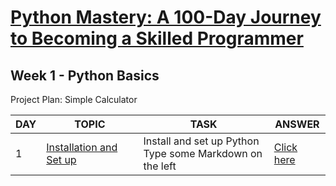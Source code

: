 # [Python Mastery: A 100-Day Journey to Becoming a Skilled Programmer](https://medium.com/@cyberdud3/python-mastery-a-100-day-journey-to-becoming-a-skilled-programmer-684ac32591ee)

## Week 1 - Python Basics

Project Plan: Simple Calculator

| DAY | TOPIC | TASK | ANSWER |
| ------ | ------ | ------ | ------ |
| 1 | [Installation and Set up](https://medium.com/@cyberdud3/day-1-of-python-mastery-series-installation-and-setup-10fff32f354c) | Install and set up Python <br/> Type some Markdown on the left | [Click here](#) |
